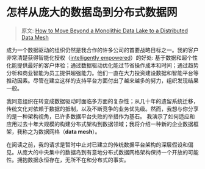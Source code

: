 # 怎样从庞大的数据岛到分布式数据网

> 原文: [How to Move Beyond a Monolithic Data Lake to a Distributed Data Mesh](https://martinfowler.com/articles/data-monolith-to-mesh.html)

成为一个数据驱动的组织仍然是我合作的许多公司的首要战略目标之一。我的客户非常清楚获得智能化授权（[intelligently empowered](https://www.thoughtworks.com/insights/blog/what-intelligent-empowerment)）的好处: 
基于数据和超个性化能提供最好的客户体验；通过数据驱动优化能过节省操作成本和时间；通过趋势分析和商业智能为员工提供超强能力。他们一直在大力投资建设数据和智能平台等推动因素。尽管在建立这样的支持平台方面付出了越来越多的努力，组织发现结果一般。

我同意组织在转变成数据驱动时面临多方面的复杂性；从几十年的遗留系统迁移，传统文化对依赖于数据的抵制，以及不断竞争的业务优先级。然而，我想与你分享的是一种架构视角，已许多数据平台失败的举措作为基石。
我演示了如何适应和应用过去十年大规模的构建分布式架构到数据领域；我将介绍一种新的企业数据框架，我称之为数据网格（**data mesh**）。


在阅读之前，我的请求是暂时中止对已建立的传统数据平台架构的深层假设和偏见。从庞大的中央集中的数据岛到有意地分布式数据网格架构保持一个开放的可能性。拥抱数据永恒存在，无所不在和分布式的事实。
